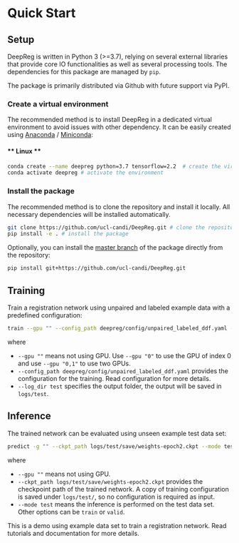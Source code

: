 # Quick Start

## Setup

DeepReg is written in Python 3 (>=3.7), relying on several external libraries that
provide core IO functionalities as well as several processing tools. The dependencies
for this package are managed by `pip`.

The package is primarily distributed via Github with future support via PyPI.

### Create a virtual environment

The recommended method is to install DeepReg in a dedicated virtual environment to avoid
issues with other dependency. It can be easily created using
[Anaconda](https://docs.anaconda.com/anaconda/install/) /
[Miniconda](https://docs.conda.io/en/latest/miniconda.html):

<!-- tabs:start -->

#### ** Linux **

```bash
conda create --name deepreg python=3.7 tensorflow=2.2  # create the virtual environment
conda activate deepreg # activate the environment
```

<!-- tabs:end -->

### Install the package

The recommended method is to clone the repository and install it locally. All necessary
dependencies will be installed automatically.

```bash
git clone https://github.com/ucl-candi/DeepReg.git # clone the repository
pip install -e . # install the package
```

Optionally, you can install the
[master branch](https://github.com/ucl-candi/DeepReg.git) of the package directly from
the repository:

```bash
pip install git+https://github.com/ucl-candi/DeepReg.git
```

## Training

Train a registration network using unpaired and labeled example data with a predefined
configuration:

```bash
train --gpu "" --config_path deepreg/config/unpaired_labeled_ddf.yaml --log_dir test
```

where

- `--gpu ""` means not using GPU. Use `--gpu "0"` to use the GPU of index 0 and use
  `--gpu "0,1"` to use two GPUs.
- `--config_path deepreg/config/unpaired_labeled_ddf.yaml` provides the configuration
  for the training. Read configuration for more details.
- `--log_dir test` specifies the output folder, the output will be saved in `logs/test`.

## Inference

The trained network can be evaluated using unseen example test data set:

```bash
predict -g "" --ckpt_path logs/test/save/weights-epoch2.ckpt --mode test
```

where

- `--gpu ""` means not using GPU.
- `--ckpt_path logs/test/save/weights-epoch2.ckpt` provides the checkpoint path of the
  trained network. A copy of training configuration is saved under `logs/test/`, so no
  configuration is required as input.
- `--mode test` means the inference is performed on the test data set. Other options can
  be `train` or `valid`.

This is a demo using example data set to train a registration network. Read tutorials
and documentation for more details.
